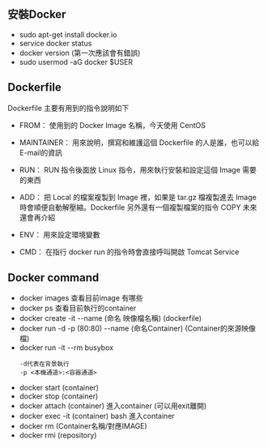 ## 安裝Docker
- sudo apt-get install docker.io
- service docker status
- docker version (第一次應該會有錯誤)
- sudo usermod -aG docker $USER

## Dockerfile
Dockerfile 主要有用到的指令說明如下
- FROM： 使用到的 Docker Image 名稱，今天使用 CentOS

- MAINTAINER： 用來說明，撰寫和維護這個 Dockerfile 的人是誰，也可以給 E-mail的資訊

- RUN： RUN 指令後面放 Linux 指令，用來執行安裝和設定這個 Image 需要的東西

- ADD： 把 Local 的檔案複製到 Image 裡，如果是 tar.gz 檔複製進去 Image 時會順便自動解壓縮。Dockerfile 另外還有一個複製檔案的指令 COPY 未來還會再介紹

- ENV： 用來設定環境變數

- CMD： 在指行 docker run 的指令時會直接呼叫開啟 Tomcat Service
## Docker command
- docker images  查看目前image 有哪些
- docker ps  查看目前執行的container
- docker create -it --name (命名 映像檔名稱) (dockerfile)
- docker run -d -p (80:80) --name (命名Container) (Container的來源映像檔)
- docker run -it --rm busybox
    ```
    -d代表在背景執行
    -p <本機通道>:<容器通道>
    ```
- docker start (container)
- docker stop (container)
- docker attach (container) 進入container  (可以用exit離開)
- docker exec -it (container) bash  進入container  
- docker rm (Container名稱/對應IMAGE)
- docker rmi (repository)
